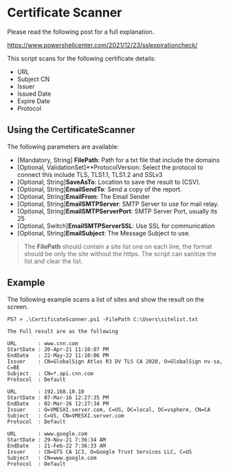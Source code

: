 # Certificate Scanner

Please read the following post for a full explanation.

https://www.powershellcenter.com/2021/12/23/sslexpirationcheck/

This script scans for the following certificate details:

- URL
- Subject CN
- Issuer
- Issued Date
- Expire Date
- Protocol

## Using the CertificateScanner

The following parameters are available:

- [Mandatory, String] **FilePath**: Path for a txt file that include the domains
- [Optional, ValidationSet]**ProtocolVersion: Select the protocol to connect this include TLS, TLS1.1, TLS1.2 and SSLv3
- [Optional, String]**SaveAsTo**: Location to save the result to (CSV).
- [Optional, String]**EmailSendTo**: Send a copy of the report.
- [Optional, String]**EmailFrom**: The Email Sender
- [Optional, String]**EmailSMTPServer**: SMTP Server to use for mail relay.
- [Optional, String]**EmailSMTPServerPort**: SMTP Server Port, usually its 25
- [Optional, Switch]**EmailSMTPServerSSL**: Use SSL for communication
- [Optional, String]**EmailSubject**: The Message Subject to use.

> The **FilePath** should contain a site list one on each line, the format should be only the site without the https.
The script can sanitize the list and clear the list.

## Example

The following example scans a list of sites and show the result on the screen.

````powershell-console
PS7 > .\CertificateScanner.ps1 -FilePath C:\Users\sitelist.txt

The Full result are as the following

URL       : www.cnn.com
StartDate : 20-Apr-21 11:10:07 PM
EndDate   : 22-May-22 11:10:06 PM
Issuer    : CN=GlobalSign Atlas R3 DV TLS CA 2020, O=GlobalSign nv-sa, C=BE
Subject   : CN=*.api.cnn.com
Protocol  : Default

URL       : 192.168.10.10
StartDate : 07-Mar-16 12:27:35 PM
EndDate   : 02-Mar-26 12:27:34 PM
Issuer    : O=VMESXI.server.com, C=US, DC=local, DC=vsphere, CN=CA
Subject   : C=US, CN=VMESXI.server.com
Protocol  : Default

URL       : www.google.com
StartDate : 29-Nov-21 7:36:34 AM
EndDate   : 21-Feb-22 7:36:33 AM
Issuer    : CN=GTS CA 1C3, O=Google Trust Services LLC, C=US
Subject   : CN=www.google.com
Protocol  : Default
````